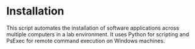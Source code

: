# Installation
This script automates the installation of software applications across multiple computers in a lab environment. It uses Python for scripting and PsExec for remote command execution on Windows machines.
